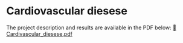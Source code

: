 # Cardiovascular diesese
The project description and results are available in the PDF below:
[📄Cardivascular_diesese.pdf](Cardivascular_diesese.pdf)

